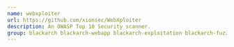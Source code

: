 ```yaml
---
name: webxploiter
url: https://github.com/xionsec/WebXploiter
description: An OWASP Top 10 Security scanner.
group: blackarch blackarch-webapp blackarch-exploitation blackarch-fuzzer blackarch-scanner
---
```


